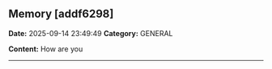 
## Memory [addf6298]
**Date:** 2025-09-14 23:49:49
**Category:** GENERAL

**Content:**
How are you

---
